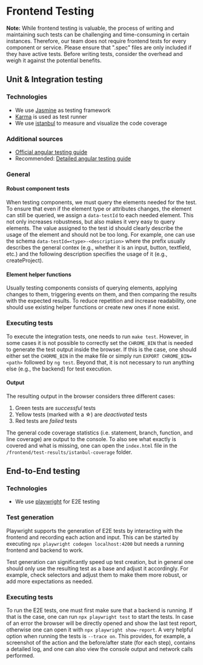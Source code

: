<!--
 ~ SPDX-FileCopyrightText: Copyright DB Netz AG and the capella-collab-manager contributors
 ~ SPDX-License-Identifier: Apache-2.0
 -->

# Frontend Testing

**Note:** While frontend testing is valuable, the process of writing and maintaining
such tests can be challenging and time-consuming in certain instances. Therefore,
our team does not require frontend tests for every component or service.
Please ensure that ".spec" files are only included if they have active tests.
Before writing tests, consider the overhead and weigh it against the potential benefits.

## Unit & Integration testing

### Technologies

- We use [Jasmine] as testing framework
- [Karma] is used as test runner
- We use [istanbul] to measure and visualize the code coverage

### Additional sources

- [Official angular testing guide]
- Recommended: [Detailed angular testing guide]

### General

#### Robust component tests

When testing components, we must query the elements needed for the test.
To ensure that even if the element type or attributes changes, the element
can still be queried, we assign a `data-testId` to each needed element.
This not only increases robustness, but also makes it very easy
to query elements. The value assigned to the test id should clearly describe
the usage of the element and should not be too long.
For example, one can use the schema `data-testId=<type>-<description>`
where the prefix usually describes the general contex (e.g., whether it is
an input, button, textfield, etc.) and the following description specifies the
usage of it (e.g., createProject).

#### Element helper functions

Usually testing components consists of querying elements, applying changes
to them, triggering events on them, and then comparing the results with the
expected results. To reduce repetition and increase readability, one should
use existing helper functions or create new ones if none exist.

### Executing tests

To execute the integration tests, one needs to run `make test`. However, in some
cases it is not possible to correctly set the `CHROME_BIN` that is needed to generate
the test output inside the browser. If this is the case, one should either set
the `CHORME_BIN` in the make file or simply run `EXPORT CHROME_BIN=<path>`
followed by `ng test`. Beyond that, it is not necessary to run anything else
(e.g., the backend) for test execution.

#### Output

The resulting output in the browser considers three different cases:

1. Green tests are _successful_ tests
2. Yellow tests (marked with a ☆) are _deactivated_ tests
3. Red tests are _failed_ tests

The general code coverage statistics (i.e. statement, branch, function,
and line coverage) are output to the console. To also see what exactly is
covered and what is missing, one can open the `index.html` file in the
`/frontend/test-results/istanbul-coverage` folder.

## End-to-End testing

### Technologies

- We use [playwright] for E2E testing

### Test generation

Playwright supports the generation of E2E tests by interacting
with the frontend and recording each action and input. This can be started
by executing `npx playwright codegen localhost:4200` but needs a running
frontend and backend to work.

Test generation can significantly speed up test creation, but in general
one should only use the resulting test as a base and adjust it accordingly.
For example, check selectors and adjust them to make them more robust,
or add more expectations as needed.

### Executing tests

To run the E2E tests, one must first make sure that a backend is running.
If that is the case, one can run `npx playwright test` to start
the tests. In case of an error the browser will be directly opened and
show the last test report, otherwise one can open it with `npx playwright show-report`.
A very helpful option when running the tests is `--trace on`. This provides,
for example, a screenshot of the action and the before/after state (for each step),
contains a detailed log, and one can also view the console output and
network calls performed.

[jasmine]: https://jasmine.github.io
[karma]: https://karma-runner.github.io
[istanbul]: https://istanbul.js.org/
[playwright]: https://playwright.dev
[official angular testing guide]: https://angular.io/guide/testing
[detailed angular testing guide]: https://testing-angular.com/
